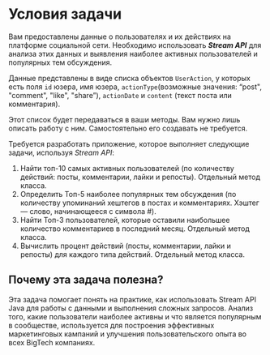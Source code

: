 # Условия задачи
Вам предоставлены данные о пользователях и их действиях на платформе социальной сети. Необходимо использовать 
_**Stream API**_ для анализа этих данных и выявления наиболее активных пользователей и популярных тем обсуждения.

Данные представлены в виде списка объектов `UserAction`, у которых есть поля `id` юзера, имя юзера, 
`actionType`(возможные значения: “post", "comment", "like", "share”), `actionDate` и `content` (текст поста или комментария).

Этот список будет передаваться в ваши методы. Вам нужно лишь описать работу с ним. Самостоятельно его создавать не требуется.

Требуется разработать приложение, которое выполняет следующие задачи, используя _Stream API_:

1. Найти топ-10 самых активных пользователей (по количеству действий: посты, комментарии, лайки и репосты). 
Отдельный метод класса.
2. Определить Топ-5 наиболее популярных тем обсуждения (по количеству упоминаний хештегов в постах и комментариях. 
Хэштег — слово, начинающееся с символа #).
3. Найти Топ-3 пользователей, которые оставили наибольшее количество комментариев в последний месяц. 
Отдельный метод класса.
4. Вычислить процент действий (посты, комментарии, лайки и репосты) для каждого типа действий. 
Отдельный метод класса.

## Почему эта задача полезна?
Эта задача помогает понять на практике, как использовать Stream API Java для работы с данными и выполнения сложных запросов. Анализ того, какие пользователи наиболее активны и что является популярным в сообществе, используется для построения эффективных маркетинговых кампаний и улучшения пользовательского опыта во всех BigTech компаниях.